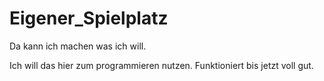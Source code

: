 # Eigener_Spielplatz
Da  kann ich machen was ich will.


Ich will das hier zum programmieren nutzen. 
Funktioniert bis jetzt voll gut.
